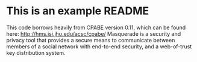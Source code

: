 # This is an example README
This code borrows heavily from CPABE version 0.11, which can be found here: http://hms.isi.jhu.edu/acsc/cpabe/
Masquerade is a security and privacy tool that provides a secure means to communicate between members of a social network with end-to-end security, and a web-of-trust key distribution system.
